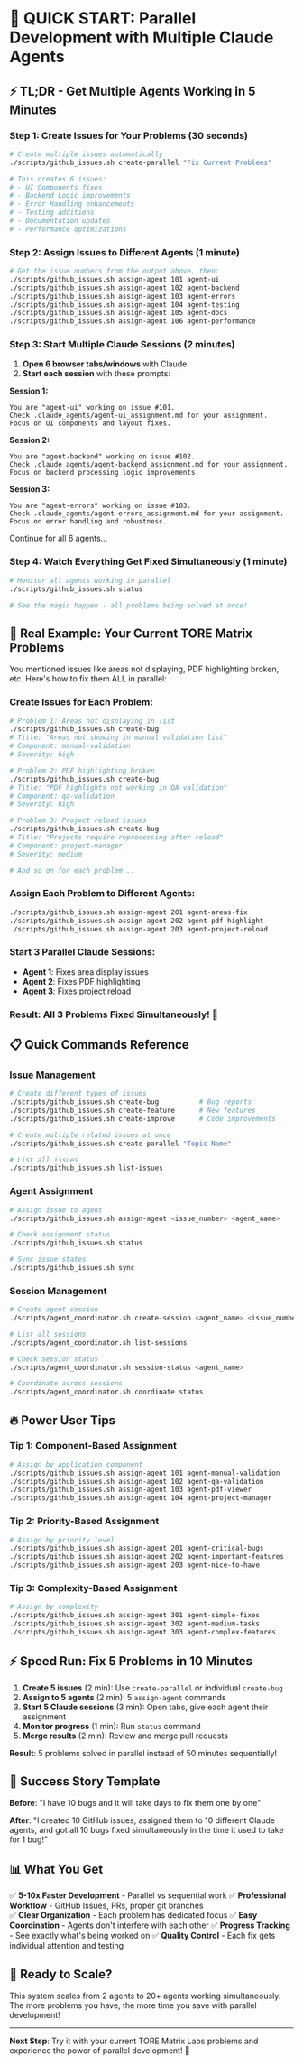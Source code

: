 # 🚀 QUICK START: Parallel Development with Multiple Claude Agents

## ⚡ TL;DR - Get Multiple Agents Working in 5 Minutes

### Step 1: Create Issues for Your Problems (30 seconds)
```bash
# Create multiple issues automatically
./scripts/github_issues.sh create-parallel "Fix Current Problems"

# This creates 6 issues:
# - UI Components fixes
# - Backend Logic improvements  
# - Error Handling enhancements
# - Testing additions
# - Documentation updates
# - Performance optimizations
```

### Step 2: Assign Issues to Different Agents (1 minute)
```bash
# Get the issue numbers from the output above, then:
./scripts/github_issues.sh assign-agent 101 agent-ui
./scripts/github_issues.sh assign-agent 102 agent-backend  
./scripts/github_issues.sh assign-agent 103 agent-errors
./scripts/github_issues.sh assign-agent 104 agent-testing
./scripts/github_issues.sh assign-agent 105 agent-docs
./scripts/github_issues.sh assign-agent 106 agent-performance
```

### Step 3: Start Multiple Claude Sessions (2 minutes)
1. **Open 6 browser tabs/windows** with Claude
2. **Start each session** with these prompts:

**Session 1:**
```
You are "agent-ui" working on issue #101. 
Check .claude_agents/agent-ui_assignment.md for your assignment.
Focus on UI components and layout fixes.
```

**Session 2:**
```
You are "agent-backend" working on issue #102.
Check .claude_agents/agent-backend_assignment.md for your assignment.  
Focus on backend processing logic improvements.
```

**Session 3:**
```
You are "agent-errors" working on issue #103.
Check .claude_agents/agent-errors_assignment.md for your assignment.
Focus on error handling and robustness.
```

Continue for all 6 agents...

### Step 4: Watch Everything Get Fixed Simultaneously (1 minute)
```bash
# Monitor all agents working in parallel
./scripts/github_issues.sh status

# See the magic happen - all problems being solved at once!
```

## 🎯 Real Example: Your Current TORE Matrix Problems

You mentioned issues like areas not displaying, PDF highlighting broken, etc. Here's how to fix them ALL in parallel:

### Create Issues for Each Problem:
```bash
# Problem 1: Areas not displaying in list
./scripts/github_issues.sh create-bug
# Title: "Areas not showing in manual validation list"
# Component: manual-validation
# Severity: high

# Problem 2: PDF highlighting broken  
./scripts/github_issues.sh create-bug
# Title: "PDF highlights not working in QA validation"
# Component: qa-validation
# Severity: high

# Problem 3: Project reload issues
./scripts/github_issues.sh create-bug  
# Title: "Projects require reprocessing after reload"
# Component: project-manager
# Severity: medium

# And so on for each problem...
```

### Assign Each Problem to Different Agents:
```bash
./scripts/github_issues.sh assign-agent 201 agent-areas-fix
./scripts/github_issues.sh assign-agent 202 agent-pdf-highlight
./scripts/github_issues.sh assign-agent 203 agent-project-reload
```

### Start 3 Parallel Claude Sessions:
- **Agent 1**: Fixes area display issues
- **Agent 2**: Fixes PDF highlighting  
- **Agent 3**: Fixes project reload

### Result: All 3 Problems Fixed Simultaneously! 🎉

## 📋 Quick Commands Reference

### Issue Management
```bash
# Create different types of issues
./scripts/github_issues.sh create-bug          # Bug reports
./scripts/github_issues.sh create-feature      # New features
./scripts/github_issues.sh create-improve      # Code improvements

# Create multiple related issues at once
./scripts/github_issues.sh create-parallel "Topic Name"

# List all issues
./scripts/github_issues.sh list-issues
```

### Agent Assignment  
```bash
# Assign issue to agent
./scripts/github_issues.sh assign-agent <issue_number> <agent_name>

# Check assignment status
./scripts/github_issues.sh status

# Sync issue states
./scripts/github_issues.sh sync
```

### Session Management
```bash
# Create agent session
./scripts/agent_coordinator.sh create-session <agent_name> <issue_number>

# List all sessions
./scripts/agent_coordinator.sh list-sessions

# Check session status  
./scripts/agent_coordinator.sh session-status <agent_name>

# Coordinate across sessions
./scripts/agent_coordinator.sh coordinate status
```

## 🔥 Power User Tips

### Tip 1: Component-Based Assignment
```bash
# Assign by application component
./scripts/github_issues.sh assign-agent 101 agent-manual-validation
./scripts/github_issues.sh assign-agent 102 agent-qa-validation
./scripts/github_issues.sh assign-agent 103 agent-pdf-viewer
./scripts/github_issues.sh assign-agent 104 agent-project-manager
```

### Tip 2: Priority-Based Assignment
```bash
# Assign by priority level
./scripts/github_issues.sh assign-agent 201 agent-critical-bugs
./scripts/github_issues.sh assign-agent 202 agent-important-features
./scripts/github_issues.sh assign-agent 203 agent-nice-to-have
```

### Tip 3: Complexity-Based Assignment
```bash
# Assign by complexity
./scripts/github_issues.sh assign-agent 301 agent-simple-fixes
./scripts/github_issues.sh assign-agent 302 agent-medium-tasks
./scripts/github_issues.sh assign-agent 303 agent-complex-features
```

## ⚡ Speed Run: Fix 5 Problems in 10 Minutes

1. **Create 5 issues** (2 min): Use `create-parallel` or individual `create-bug`
2. **Assign to 5 agents** (2 min): 5 `assign-agent` commands
3. **Start 5 Claude sessions** (3 min): Open tabs, give each agent their assignment
4. **Monitor progress** (1 min): Run `status` command  
5. **Merge results** (2 min): Review and merge pull requests

**Result**: 5 problems solved in parallel instead of 50 minutes sequentially!

## 🎯 Success Story Template

**Before**: "I have 10 bugs and it will take days to fix them one by one"

**After**: "I created 10 GitHub issues, assigned them to 10 different Claude agents, and got all 10 bugs fixed simultaneously in the time it used to take for 1 bug!"

## 📊 What You Get

✅ **5-10x Faster Development** - Parallel vs sequential work
✅ **Professional Workflow** - GitHub Issues, PRs, proper git branches  
✅ **Clear Organization** - Each problem has dedicated focus
✅ **Easy Coordination** - Agents don't interfere with each other
✅ **Progress Tracking** - See exactly what's being worked on
✅ **Quality Control** - Each fix gets individual attention and testing

## 🚀 Ready to Scale?

This system scales from 2 agents to 20+ agents working simultaneously. The more problems you have, the more time you save with parallel development!

---

**Next Step**: Try it with your current TORE Matrix Labs problems and experience the power of parallel development! 🚀